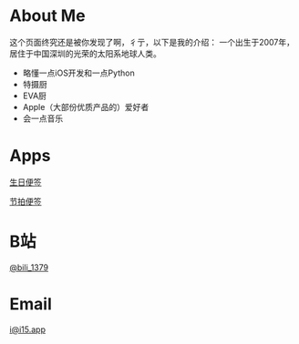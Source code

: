 # About Me

这个页面终究还是被你发现了啊，彳亍，以下是我的介绍：
一个出生于2007年，居住于中国深圳的光荣的太阳系地球人类。

+ 略懂一点iOS开发和一点Python
+ 特摄厨
+ EVA厨
+ Apple（大部份优质产品的）爱好者
+ 会一点音乐

# Apps

[生日便签](https://apps.apple.com/app/id1499441985)

[节拍便签](https://apps.apple.com/app/id1566854024)

# B站
[@bili_1379](https://space.bilibili.com/477468459)

# Email
[i@i15.app](mailto:rrrrrlcd<i@i15.app>)
